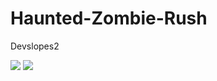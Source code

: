 # Haunted-Zombie-Rush
Devslopes2

<img src="Images/Gamescreen.jpeg" >

<img src="Images/Normal.png" >
